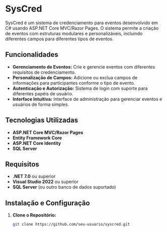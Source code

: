 # SysCred

SysCred é um sistema de credenciamento para eventos desenvolvido em C# usando ASP.NET Core MVC/Razor Pages. O sistema permite a criação de eventos com estruturas modulares e personalizáveis, incluindo diferentes campos para diferentes tipos de eventos.

## Funcionalidades

- **Gerenciamento de Eventos:** Crie e gerencie eventos com diferentes requisitos de credenciamento.
- **Personalização de Campos:** Adicione ou exclua campos de informações para participantes conforme o tipo de evento.
- **Autenticação e Autorização:** Sistema de login com suporte para diferentes papéis de usuário.
- **Interface Intuitiva:** Interface de administração para gerenciar eventos e usuários de forma simples.

## Tecnologias Utilizadas

- **ASP.NET Core MVC/Razor Pages**
- **Entity Framework Core**
- **ASP.NET Core Identity**
- **SQL Server**

## Requisitos

- **.NET 7.0** ou superior
- **Visual Studio 2022** ou superior
- **SQL Server** (ou outro banco de dados suportado)

## Instalação e Configuração

1. **Clone o Repositório:**

   ```bash
   git clone https://github.com/seu-usuario/syscred.git
